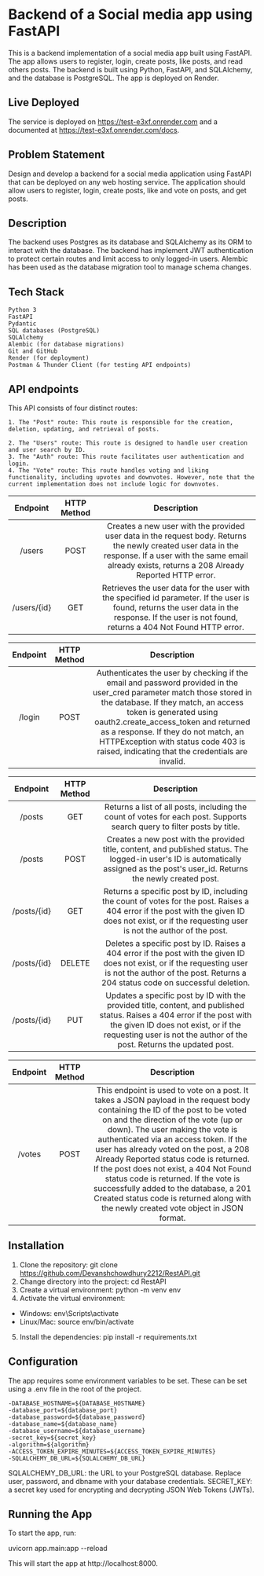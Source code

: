 
# Backend of a Social media app using FastAPI
This is a backend implementation of a social media app built using FastAPI. The app allows users to register, login, create posts, like posts, and read others posts. The backend is built using Python, FastAPI, and SQLAlchemy, and the database is PostgreSQL. The app is deployed on Render.

## Live Deployed
The service is deployed on https://test-e3xf.onrender.com and a documented at https://test-e3xf.onrender.com/docs.


## Problem Statement
Design and develop a backend for a social media application using FastAPI that can be deployed on any web hosting service. The application should allow users to register, login, create posts, like and vote on posts, and get posts. 

## Description
The backend uses Postgres as its database and SQLAlchemy as its ORM to interact with the database. The backend has implement JWT authentication to protect certain routes and limit access to only logged-in users. Alembic has been used as the database migration tool to manage schema changes.

## Tech Stack
    Python 3
    FastAPI
    Pydantic
    SQL databases (PostgreSQL)
    SQLAlchemy
    Alembic (for database migrations)
    Git and GitHub
    Render (for deployment)
    Postman & Thunder Client (for testing API endpoints)

## API endpoints
This API consists of four distinct routes:

    1. The "Post" route: This route is responsible for the creation, deletion, updating, and retrieval of posts.

    2. The "Users" route: This route is designed to handle user creation and user search by ID.
    3. The "Auth" route: This route facilitates user authentication and login.
    4. The "Vote" route: This route handles voting and liking functionality, including upvotes and downvotes. However, note that the current implementation does not include logic for downvotes.

| 	Endpoint	 | 	HTTP Method	 | 	Description	 | 
| 	:-----:	 | 	:-----:	 | 	:-----:	 | 
| /users	| POST	 | Creates a new user with the provided user data in the request body. Returns the newly created user data in the response. If a user with the same email already exists, returns a 208 Already Reported HTTP error.|
|/users/{id} |	GET	| Retrieves the user data for the user with the specified id parameter. If the user is found, returns the user data in the response. If the user is not found, returns a 404 Not Found HTTP error.|

| 	Endpoint	 | 	HTTP Method	 | 	Description	 |
| 	:-----:	 | 	:-----:	 | 	:-----:	 | 
| /login	|POST|	Authenticates the user by checking if the email and password provided in the user_cred parameter match those stored in the database. If they match, an access token is generated using oauth2.create_access_token and returned as a response. If they do not match, an HTTPException with status code 403 is raised, indicating that the credentials are invalid.|

| 	Endpoint	 | 	HTTP Method	 | 	Description	 |
| 	:-----:	 | 	:-----:	 | 	:-----:	 | 
|/posts |	GET	| Returns a list of all posts, including the count of votes for each post. Supports search query to filter posts by title.|
|/posts |	POST	| Creates a new post with the provided title, content, and published status. The logged-in user's ID is automatically assigned as the post's user_id. Returns the newly created post.|
|/posts/{id} |	GET	| Returns a specific post by ID, including the count of votes for the post. Raises a 404 error if the post with the given ID does not exist, or if the requesting user is not the author of the post.|
|/posts/{id} |	DELETE	| Deletes a specific post by ID. Raises a 404 error if the post with the given ID does not exist, or if the requesting user is not the author of the post. Returns a 204 status code on successful deletion.|
|/posts/{id} |	PUT	| Updates a specific post by ID with the provided title, content, and published status. Raises a 404 error if the post with the given ID does not exist, or if the requesting user is not the author of the post. Returns the updated post.|

| 	Endpoint	 | 	HTTP Method	 | 	Description	 |
| 	:-----:	 | 	:-----:	 | 	:-----:	 | 
|/votes	| POST |	This endpoint is used to vote on a post. It takes a JSON payload in the request body containing the ID of the post to be voted on and the direction of the vote (up or down). The user making the vote is authenticated via an access token. If the user has already voted on the post, a 208 Already Reported status code is returned. If the post does not exist, a 404 Not Found status code is returned. If the vote is successfully added to the database, a 201 Created status code is returned along with the newly created vote object in JSON format.|


## Installation
1. Clone the repository: git clone https://github.com/Devanshchowdhury2212/RestAPI.git
2. Change directory into the project: cd RestAPI
3. Create a virtual environment: python -m venv env
4. Activate the virtual environment:
- Windows: env\Scripts\activate
- Linux/Mac: source env/bin/activate
5. Install the dependencies: pip install -r requirements.txt

## Configuration 
The app requires some environment variables to be set. These can be set using a .env file in the root of the project.
    
    -DATABASE_HOSTNAME=${DATABASE_HOSTNAME}
    -database_port=${database_port}
    -database_password=${database_password} 
    -database_name=${database_name}
    -database_username=${database_username}
    -secret_key=${secret_key}
    -algorithm=${algorithm}
    -ACCESS_TOKEN_EXPIRE_MINUTES=${ACCESS_TOKEN_EXPIRE_MINUTES}
    -SQLALCHEMY_DB_URL=${SQLALCHEMY_DB_URL} 
SQLALCHEMY_DB_URL: the URL to your PostgreSQL database. Replace user, password, and dbname with your database credentials.
SECRET_KEY: a secret key used for encrypting and decrypting JSON Web Tokens (JWTs).

## Running the App
To start the app, run:

uvicorn app.main:app --reload

This will start the app at http://localhost:8000.

